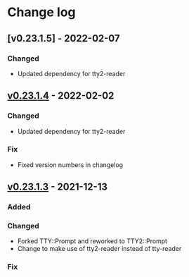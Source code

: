 # Change log

## [v0.23.1.5] - 2022-02-07

### Changed
* Updated dependency for tty2-reader


## [v0.23.1.4] - 2022-02-02

### Changed
* Updated dependency for tty2-reader

### Fix
* Fixed version numbers in changelog


## [v0.23.1.3] - 2021-12-13

### Added

### Changed
* Forked TTY::Prompt and reworked to TTY2::Prompt
* Change to make use of tty2-reader instead of tty-reader

### Fix


[v0.23.1.4]: https://github.com/zzyzwicz/tty2-prompt/compare/v0.23.1.5
[v0.23.1.4]: https://github.com/zzyzwicz/tty2-prompt/compare/v0.23.1.4
[v0.23.1.3]: https://github.com/zzyzwicz/tty2-prompt/compare/v0.23.1.3
